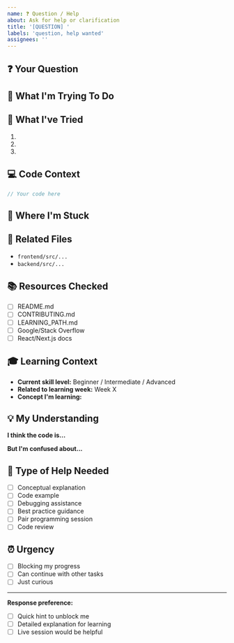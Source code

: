 ```yaml
---
name: ❓ Question / Help
about: Ask for help or clarification
title: '[QUESTION] '
labels: 'question, help wanted'
assignees: ''
---
```


## ❓ Your Question
<!-- What do you need help with? -->

## 🎯 What I'm Trying To Do
<!-- Describe your goal -->

## 🔧 What I've Tried
<!-- List what you've already attempted -->
1. 
2. 
3. 

## 💻 Code Context
<!-- Share relevant code if applicable -->
```javascript
// Your code here
```

## 📍 Where I'm Stuck
<!-- Specific point where you need help -->

## 🔗 Related Files
<!-- Which files are you working with? -->
- `frontend/src/...`
- `backend/src/...`

## 📚 Resources Checked
<!-- Documentation/tutorials you've already looked at -->
- [ ] README.md
- [ ] CONTRIBUTING.md
- [ ] LEARNING_PATH.md
- [ ] Google/Stack Overflow
- [ ] React/Next.js docs

## 🎓 Learning Context
<!-- Is this part of a learning task? -->
- **Current skill level:** Beginner / Intermediate / Advanced
- **Related to learning week:** Week X
- **Concept I'm learning:** 

## 💡 My Understanding
<!-- Explain what you think is happening -->
**I think the code is...**

**But I'm confused about...**

## 🤝 Type of Help Needed
- [ ] Conceptual explanation
- [ ] Code example
- [ ] Debugging assistance
- [ ] Best practice guidance
- [ ] Pair programming session
- [ ] Code review

## ⏰ Urgency
- [ ] Blocking my progress
- [ ] Can continue with other tasks
- [ ] Just curious

---
**Response preference:** 
- [ ] Quick hint to unblock me
- [ ] Detailed explanation for learning
- [ ] Live session would be helpful